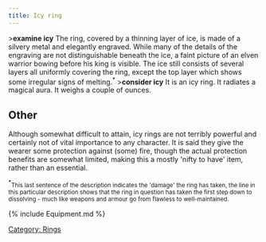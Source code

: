```yaml
---
title: Icy ring
---
```


\>**examine icy**
The ring, covered by a thinning layer of ice, is made of a silvery metal
and
elegantly engraved. While many of the details of the engraving are not
distinguishable beneath the ice, a faint picture of an elven warrior
bowing
before his king is visible. The ice still consists of several layers
all
uniformly covering the ring, except the top layer which shows some
irregular
signs of melting.<sup>\*</sup>
\>**consider icy**
It is an icy ring.
It radiates a magical aura.
It weighs a couple of ounces.

## Other

Although somewhat difficult to attain, icy rings are not terribly
powerful and certainly not of vital importance to any character. It is
said they give the wearer some protection against (some) fire, though
the actual protection benefits are somewhat limited, making this a
mostly 'nifty to have' item, rather than an essential.

<sup>\*</sup><small>This last sentence of the description indicates the
'damage' the ring has taken, the line in this particular description
shows that the ring in question has taken the first step down to
dissolving - much like weapons and armour go from flawless to
well-maintained.</small>

{% include Equipment.md %}

[Category: Rings](Category:_Rings "wikilink")